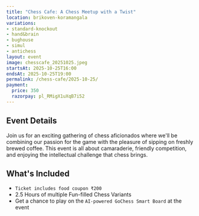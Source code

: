 ```yaml
---
title: "Chess Cafe: A Chess Meetup with a Twist"
location: brikoven-koramangala
variations:
- standard-knockout
- hand&brain
- bughouse
- simul
- antichess
layout: event
image: chesscafe_20251025.jpeg
startsAt: 2025-10-25T16:00
endsAt: 2025-10-25T19:00
permalink: /chess-cafe/2025-10-25/
payment:
  price: 350
  razorpay: pl_RMigX1uXqB7i52
---
```


## Event Details

Join us for an exciting gathering of chess aficionados where we'll be
combining our passion for the game with the pleasure of sipping on freshly
brewed coffee. This event is all about camaraderie, friendly competition, and
enjoying the intellectual challenge that chess brings.

## What's Included

- `Ticket includes food coupon ₹200`
- 2.5 Hours of multiple Fun-filled Chess Variants
- Get a chance to play on the `AI-powered GoChess Smart Board` at the event
